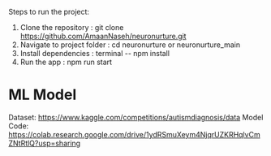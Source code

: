 Steps to run the project:

1. Clone the repository : git clone https://github.com/AmaanNaseh/neuronurture.git
2. Navigate to project folder : cd neuronurture or neuronurture_main
3. Install dependencies : terminal -- npm install
4. Run the app : npm run start

# ML Model

Dataset: https://www.kaggle.com/competitions/autismdiagnosis/data
Model Code: https://colab.research.google.com/drive/1ydRSmuXeym4NjqrUZKRHqlvCmZNtRtlQ?usp=sharing
